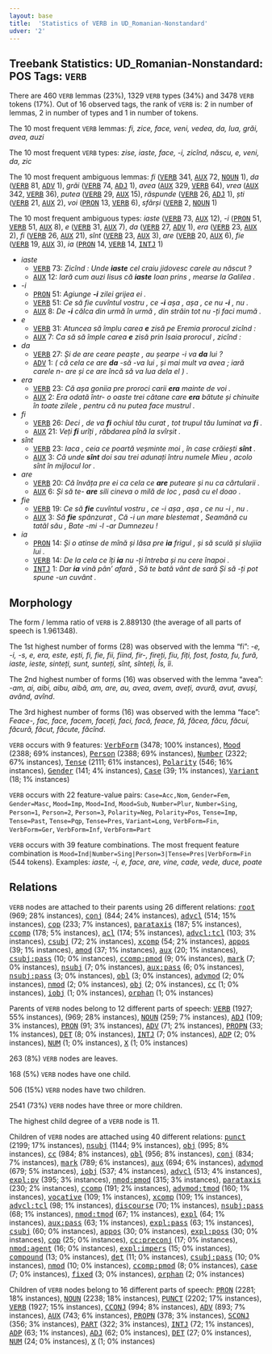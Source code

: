 ```yaml
---
layout: base
title:  'Statistics of VERB in UD_Romanian-Nonstandard'
udver: '2'
---
```


## Treebank Statistics: UD_Romanian-Nonstandard: POS Tags: `VERB`

There are 460 `VERB` lemmas (23%), 1329 `VERB` types (34%) and 3478 `VERB` tokens (17%).
Out of 16 observed tags, the rank of `VERB` is: 2 in number of lemmas, 2 in number of types and 1 in number of tokens.

The 10 most frequent `VERB` lemmas: <em>fi, zice, face, veni, vedea, da, lua, grăi, avea, auzi</em>

The 10 most frequent `VERB` types:  <em>zise, iaste, face, -i, zicînd, născu, e, veni, da, zic</em>

The 10 most frequent ambiguous lemmas: <em>fi</em> (<tt><a href="ro_nonstandard-pos-VERB.html">VERB</a></tt> 341, <tt><a href="ro_nonstandard-pos-AUX.html">AUX</a></tt> 72, <tt><a href="ro_nonstandard-pos-NOUN.html">NOUN</a></tt> 1), <em>da</em> (<tt><a href="ro_nonstandard-pos-VERB.html">VERB</a></tt> 81, <tt><a href="ro_nonstandard-pos-ADV.html">ADV</a></tt> 1), <em>grăi</em> (<tt><a href="ro_nonstandard-pos-VERB.html">VERB</a></tt> 74, <tt><a href="ro_nonstandard-pos-ADJ.html">ADJ</a></tt> 1), <em>avea</em> (<tt><a href="ro_nonstandard-pos-AUX.html">AUX</a></tt> 329, <tt><a href="ro_nonstandard-pos-VERB.html">VERB</a></tt> 64), <em>vrea</em> (<tt><a href="ro_nonstandard-pos-AUX.html">AUX</a></tt> 342, <tt><a href="ro_nonstandard-pos-VERB.html">VERB</a></tt> 36), <em>putea</em> (<tt><a href="ro_nonstandard-pos-VERB.html">VERB</a></tt> 29, <tt><a href="ro_nonstandard-pos-AUX.html">AUX</a></tt> 15), <em>răspunde</em> (<tt><a href="ro_nonstandard-pos-VERB.html">VERB</a></tt> 26, <tt><a href="ro_nonstandard-pos-ADJ.html">ADJ</a></tt> 1), <em>ști</em> (<tt><a href="ro_nonstandard-pos-VERB.html">VERB</a></tt> 21, <tt><a href="ro_nonstandard-pos-AUX.html">AUX</a></tt> 2), <em>voi</em> (<tt><a href="ro_nonstandard-pos-PRON.html">PRON</a></tt> 13, <tt><a href="ro_nonstandard-pos-VERB.html">VERB</a></tt> 6), <em>sfârși</em> (<tt><a href="ro_nonstandard-pos-VERB.html">VERB</a></tt> 2, <tt><a href="ro_nonstandard-pos-NOUN.html">NOUN</a></tt> 1)

The 10 most frequent ambiguous types:  <em>iaste</em> (<tt><a href="ro_nonstandard-pos-VERB.html">VERB</a></tt> 73, <tt><a href="ro_nonstandard-pos-AUX.html">AUX</a></tt> 12), <em>-i</em> (<tt><a href="ro_nonstandard-pos-PRON.html">PRON</a></tt> 51, <tt><a href="ro_nonstandard-pos-VERB.html">VERB</a></tt> 51, <tt><a href="ro_nonstandard-pos-AUX.html">AUX</a></tt> 8), <em>e</em> (<tt><a href="ro_nonstandard-pos-VERB.html">VERB</a></tt> 31, <tt><a href="ro_nonstandard-pos-AUX.html">AUX</a></tt> 7), <em>da</em> (<tt><a href="ro_nonstandard-pos-VERB.html">VERB</a></tt> 27, <tt><a href="ro_nonstandard-pos-ADV.html">ADV</a></tt> 1), <em>era</em> (<tt><a href="ro_nonstandard-pos-VERB.html">VERB</a></tt> 23, <tt><a href="ro_nonstandard-pos-AUX.html">AUX</a></tt> 2), <em>fi</em> (<tt><a href="ro_nonstandard-pos-VERB.html">VERB</a></tt> 26, <tt><a href="ro_nonstandard-pos-AUX.html">AUX</a></tt> 21), <em>sînt</em> (<tt><a href="ro_nonstandard-pos-VERB.html">VERB</a></tt> 23, <tt><a href="ro_nonstandard-pos-AUX.html">AUX</a></tt> 3), <em>are</em> (<tt><a href="ro_nonstandard-pos-VERB.html">VERB</a></tt> 20, <tt><a href="ro_nonstandard-pos-AUX.html">AUX</a></tt> 6), <em>fie</em> (<tt><a href="ro_nonstandard-pos-VERB.html">VERB</a></tt> 19, <tt><a href="ro_nonstandard-pos-AUX.html">AUX</a></tt> 3), <em>ia</em> (<tt><a href="ro_nonstandard-pos-PRON.html">PRON</a></tt> 14, <tt><a href="ro_nonstandard-pos-VERB.html">VERB</a></tt> 14, <tt><a href="ro_nonstandard-pos-INTJ.html">INTJ</a></tt> 1)


* <em>iaste</em>
  * <tt><a href="ro_nonstandard-pos-VERB.html">VERB</a></tt> 73: <em>Zicînd : Unde <b>iaste</b> cel craiu jidovesc carele au născut ?</em>
  * <tt><a href="ro_nonstandard-pos-AUX.html">AUX</a></tt> 12: <em>Iară cum auzi Iisus că <b>iaste</b> Ioan prins , mearse la Galilea .</em>
* <em>-i</em>
  * <tt><a href="ro_nonstandard-pos-PRON.html">PRON</a></tt> 51: <em>Agiunge <b>-i</b> zilei grijea ei .</em>
  * <tt><a href="ro_nonstandard-pos-VERB.html">VERB</a></tt> 51: <em>Ce să fie cuvîntul vostru , ce <b>-i</b> așa , așa , ce nu <b>-i</b> , nu .</em>
  * <tt><a href="ro_nonstandard-pos-AUX.html">AUX</a></tt> 8: <em>De <b>-i</b> călca din urmă în urmă , din străin tot nu -ți faci mumă .</em>
* <em>e</em>
  * <tt><a href="ro_nonstandard-pos-VERB.html">VERB</a></tt> 31: <em>Atuncea să împlu carea <b>e</b> zisă pe Eremia prorocul zicînd :</em>
  * <tt><a href="ro_nonstandard-pos-AUX.html">AUX</a></tt> 7: <em>Ca să să împle carea <b>e</b> zisă prin Isaia prorocul , zicînd :</em>
* <em>da</em>
  * <tt><a href="ro_nonstandard-pos-VERB.html">VERB</a></tt> 27: <em>Și de are ceare peaște , au șearpe -i va <b>da</b> lui ?</em>
  * <tt><a href="ro_nonstandard-pos-ADV.html">ADV</a></tt> 1: <em>( că cela ce are <b>da</b> -să -va lui , și mai mult va avea ; iară carele n- are și ce are încă să va lua dela el ) .</em>
* <em>era</em>
  * <tt><a href="ro_nonstandard-pos-VERB.html">VERB</a></tt> 23: <em>Că așa goniia pre proroci carii <b>era</b> mainte de voi .</em>
  * <tt><a href="ro_nonstandard-pos-AUX.html">AUX</a></tt> 2: <em>Era odată într- o oaste trei cătane care <b>era</b> bătute și chinuite în toate zilele , pentru că nu putea face mustrul .</em>
* <em>fi</em>
  * <tt><a href="ro_nonstandard-pos-VERB.html">VERB</a></tt> 26: <em>Deci , de va <b>fi</b> ochiul tău curat , tot trupul tău luminat va <b>fi</b> .</em>
  * <tt><a href="ro_nonstandard-pos-AUX.html">AUX</a></tt> 21: <em>Veți <b>fi</b> urîți , răbdarea pînă la svîrșit .</em>
* <em>sînt</em>
  * <tt><a href="ro_nonstandard-pos-VERB.html">VERB</a></tt> 23: <em>Iaca , ceia ce poartă veșminte moi , în case crăiești <b>sînt</b> .</em>
  * <tt><a href="ro_nonstandard-pos-AUX.html">AUX</a></tt> 3: <em>Că unde <b>sînt</b> doi sau trei adunați întru numele Mieu , acolo sînt în mijlocul lor .</em>
* <em>are</em>
  * <tt><a href="ro_nonstandard-pos-VERB.html">VERB</a></tt> 20: <em>Că învăța pre ei ca cela ce <b>are</b> puteare și nu ca cărtularii .</em>
  * <tt><a href="ro_nonstandard-pos-AUX.html">AUX</a></tt> 6: <em>Și să te- <b>are</b> sili cineva o milă de loc , pasă cu el doao .</em>
* <em>fie</em>
  * <tt><a href="ro_nonstandard-pos-VERB.html">VERB</a></tt> 19: <em>Ce să <b>fie</b> cuvîntul vostru , ce -i așa , așa , ce nu -i , nu .</em>
  * <tt><a href="ro_nonstandard-pos-AUX.html">AUX</a></tt> 3: <em>Să <b>fie</b> spânzurat , Că -i un mare blestemat , Seamănă cu tatăl său , Bate -mi -l -ar Dumnezeu !</em>
* <em>ia</em>
  * <tt><a href="ro_nonstandard-pos-PRON.html">PRON</a></tt> 14: <em>Și o atinse de mînă și lăsa pre <b>ia</b> frigul , și să sculă și slujiia lui .</em>
  * <tt><a href="ro_nonstandard-pos-VERB.html">VERB</a></tt> 14: <em>De la cela ce îți <b>ia</b> nu -ți întreba și nu cere înapoi .</em>
  * <tt><a href="ro_nonstandard-pos-INTJ.html">INTJ</a></tt> 1: <em>Dar <b>ia</b> vină pân’ afară , Să te bată vânt de sară Și să -ți pot spune -un cuvânt .</em>

## Morphology

The form / lemma ratio of `VERB` is 2.889130 (the average of all parts of speech is 1.961348).

The 1st highest number of forms (28) was observed with the lemma “fi”: <em>-e, -i, -s, e, era, este, ești, fi, fie, fii, fiind, fir-, fireți, fiu, fiți, fost, fosta, fu, fură, iaste, ieste, sinteți, sunt, sunteți, sînt, sînteți, Îs, îi</em>.

The 2nd highest number of forms (16) was observed with the lemma “avea”: <em>-am, ai, aibi, aibu, aibă, am, are, au, avea, avem, aveți, avură, avut, avuși, având, avînd</em>.

The 3rd highest number of forms (16) was observed with the lemma “face”: <em>Feace-, fac, face, facem, faceți, faci, facă, feace, fă, făcea, făcu, făcui, făcură, făcut, făcute, făcînd</em>.

`VERB` occurs with 9 features: <tt><a href="ro_nonstandard-feat-VerbForm.html">VerbForm</a></tt> (3478; 100% instances), <tt><a href="ro_nonstandard-feat-Mood.html">Mood</a></tt> (2388; 69% instances), <tt><a href="ro_nonstandard-feat-Person.html">Person</a></tt> (2388; 69% instances), <tt><a href="ro_nonstandard-feat-Number.html">Number</a></tt> (2322; 67% instances), <tt><a href="ro_nonstandard-feat-Tense.html">Tense</a></tt> (2111; 61% instances), <tt><a href="ro_nonstandard-feat-Polarity.html">Polarity</a></tt> (546; 16% instances), <tt><a href="ro_nonstandard-feat-Gender.html">Gender</a></tt> (141; 4% instances), <tt><a href="ro_nonstandard-feat-Case.html">Case</a></tt> (39; 1% instances), <tt><a href="ro_nonstandard-feat-Variant.html">Variant</a></tt> (18; 1% instances)

`VERB` occurs with 22 feature-value pairs: `Case=Acc,Nom`, `Gender=Fem`, `Gender=Masc`, `Mood=Imp`, `Mood=Ind`, `Mood=Sub`, `Number=Plur`, `Number=Sing`, `Person=1`, `Person=2`, `Person=3`, `Polarity=Neg`, `Polarity=Pos`, `Tense=Imp`, `Tense=Past`, `Tense=Pqp`, `Tense=Pres`, `Variant=Long`, `VerbForm=Fin`, `VerbForm=Ger`, `VerbForm=Inf`, `VerbForm=Part`

`VERB` occurs with 39 feature combinations.
The most frequent feature combination is `Mood=Ind|Number=Sing|Person=3|Tense=Pres|VerbForm=Fin` (544 tokens).
Examples: <em>iaste, -i, e, face, are, vine, cade, vede, duce, poate</em>


## Relations

`VERB` nodes are attached to their parents using 26 different relations: <tt><a href="ro_nonstandard-dep-root.html">root</a></tt> (969; 28% instances), <tt><a href="ro_nonstandard-dep-conj.html">conj</a></tt> (844; 24% instances), <tt><a href="ro_nonstandard-dep-advcl.html">advcl</a></tt> (514; 15% instances), <tt><a href="ro_nonstandard-dep-cop.html">cop</a></tt> (233; 7% instances), <tt><a href="ro_nonstandard-dep-parataxis.html">parataxis</a></tt> (187; 5% instances), <tt><a href="ro_nonstandard-dep-ccomp.html">ccomp</a></tt> (178; 5% instances), <tt><a href="ro_nonstandard-dep-acl.html">acl</a></tt> (174; 5% instances), <tt><a href="ro_nonstandard-dep-advcl-tcl.html">advcl:tcl</a></tt> (103; 3% instances), <tt><a href="ro_nonstandard-dep-csubj.html">csubj</a></tt> (72; 2% instances), <tt><a href="ro_nonstandard-dep-xcomp.html">xcomp</a></tt> (54; 2% instances), <tt><a href="ro_nonstandard-dep-appos.html">appos</a></tt> (39; 1% instances), <tt><a href="ro_nonstandard-dep-amod.html">amod</a></tt> (37; 1% instances), <tt><a href="ro_nonstandard-dep-aux.html">aux</a></tt> (20; 1% instances), <tt><a href="ro_nonstandard-dep-csubj-pass.html">csubj:pass</a></tt> (10; 0% instances), <tt><a href="ro_nonstandard-dep-ccomp-pmod.html">ccomp:pmod</a></tt> (9; 0% instances), <tt><a href="ro_nonstandard-dep-mark.html">mark</a></tt> (7; 0% instances), <tt><a href="ro_nonstandard-dep-nsubj.html">nsubj</a></tt> (7; 0% instances), <tt><a href="ro_nonstandard-dep-aux-pass.html">aux:pass</a></tt> (6; 0% instances), <tt><a href="ro_nonstandard-dep-nsubj-pass.html">nsubj:pass</a></tt> (3; 0% instances), <tt><a href="ro_nonstandard-dep-obl.html">obl</a></tt> (3; 0% instances), <tt><a href="ro_nonstandard-dep-advmod.html">advmod</a></tt> (2; 0% instances), <tt><a href="ro_nonstandard-dep-nmod.html">nmod</a></tt> (2; 0% instances), <tt><a href="ro_nonstandard-dep-obj.html">obj</a></tt> (2; 0% instances), <tt><a href="ro_nonstandard-dep-cc.html">cc</a></tt> (1; 0% instances), <tt><a href="ro_nonstandard-dep-iobj.html">iobj</a></tt> (1; 0% instances), <tt><a href="ro_nonstandard-dep-orphan.html">orphan</a></tt> (1; 0% instances)

Parents of `VERB` nodes belong to 12 different parts of speech: <tt><a href="ro_nonstandard-pos-VERB.html">VERB</a></tt> (1927; 55% instances),  (969; 28% instances), <tt><a href="ro_nonstandard-pos-NOUN.html">NOUN</a></tt> (259; 7% instances), <tt><a href="ro_nonstandard-pos-ADJ.html">ADJ</a></tt> (109; 3% instances), <tt><a href="ro_nonstandard-pos-PRON.html">PRON</a></tt> (91; 3% instances), <tt><a href="ro_nonstandard-pos-ADV.html">ADV</a></tt> (71; 2% instances), <tt><a href="ro_nonstandard-pos-PROPN.html">PROPN</a></tt> (33; 1% instances), <tt><a href="ro_nonstandard-pos-DET.html">DET</a></tt> (8; 0% instances), <tt><a href="ro_nonstandard-pos-INTJ.html">INTJ</a></tt> (7; 0% instances), <tt><a href="ro_nonstandard-pos-ADP.html">ADP</a></tt> (2; 0% instances), <tt><a href="ro_nonstandard-pos-NUM.html">NUM</a></tt> (1; 0% instances), <tt><a href="ro_nonstandard-pos-X.html">X</a></tt> (1; 0% instances)

263 (8%) `VERB` nodes are leaves.

168 (5%) `VERB` nodes have one child.

506 (15%) `VERB` nodes have two children.

2541 (73%) `VERB` nodes have three or more children.

The highest child degree of a `VERB` node is 11.

Children of `VERB` nodes are attached using 40 different relations: <tt><a href="ro_nonstandard-dep-punct.html">punct</a></tt> (2199; 17% instances), <tt><a href="ro_nonstandard-dep-nsubj.html">nsubj</a></tt> (1144; 9% instances), <tt><a href="ro_nonstandard-dep-obj.html">obj</a></tt> (995; 8% instances), <tt><a href="ro_nonstandard-dep-cc.html">cc</a></tt> (984; 8% instances), <tt><a href="ro_nonstandard-dep-obl.html">obl</a></tt> (956; 8% instances), <tt><a href="ro_nonstandard-dep-conj.html">conj</a></tt> (834; 7% instances), <tt><a href="ro_nonstandard-dep-mark.html">mark</a></tt> (789; 6% instances), <tt><a href="ro_nonstandard-dep-aux.html">aux</a></tt> (694; 6% instances), <tt><a href="ro_nonstandard-dep-advmod.html">advmod</a></tt> (679; 5% instances), <tt><a href="ro_nonstandard-dep-iobj.html">iobj</a></tt> (537; 4% instances), <tt><a href="ro_nonstandard-dep-advcl.html">advcl</a></tt> (513; 4% instances), <tt><a href="ro_nonstandard-dep-expl-pv.html">expl:pv</a></tt> (395; 3% instances), <tt><a href="ro_nonstandard-dep-nmod-pmod.html">nmod:pmod</a></tt> (315; 3% instances), <tt><a href="ro_nonstandard-dep-parataxis.html">parataxis</a></tt> (230; 2% instances), <tt><a href="ro_nonstandard-dep-ccomp.html">ccomp</a></tt> (191; 2% instances), <tt><a href="ro_nonstandard-dep-advmod-tmod.html">advmod:tmod</a></tt> (160; 1% instances), <tt><a href="ro_nonstandard-dep-vocative.html">vocative</a></tt> (109; 1% instances), <tt><a href="ro_nonstandard-dep-xcomp.html">xcomp</a></tt> (109; 1% instances), <tt><a href="ro_nonstandard-dep-advcl-tcl.html">advcl:tcl</a></tt> (98; 1% instances), <tt><a href="ro_nonstandard-dep-discourse.html">discourse</a></tt> (70; 1% instances), <tt><a href="ro_nonstandard-dep-nsubj-pass.html">nsubj:pass</a></tt> (68; 1% instances), <tt><a href="ro_nonstandard-dep-nmod-tmod.html">nmod:tmod</a></tt> (67; 1% instances), <tt><a href="ro_nonstandard-dep-expl.html">expl</a></tt> (64; 1% instances), <tt><a href="ro_nonstandard-dep-aux-pass.html">aux:pass</a></tt> (63; 1% instances), <tt><a href="ro_nonstandard-dep-expl-pass.html">expl:pass</a></tt> (63; 1% instances), <tt><a href="ro_nonstandard-dep-csubj.html">csubj</a></tt> (60; 0% instances), <tt><a href="ro_nonstandard-dep-appos.html">appos</a></tt> (30; 0% instances), <tt><a href="ro_nonstandard-dep-expl-poss.html">expl:poss</a></tt> (30; 0% instances), <tt><a href="ro_nonstandard-dep-cop.html">cop</a></tt> (25; 0% instances), <tt><a href="ro_nonstandard-dep-cc-preconj.html">cc:preconj</a></tt> (17; 0% instances), <tt><a href="ro_nonstandard-dep-nmod-agent.html">nmod:agent</a></tt> (16; 0% instances), <tt><a href="ro_nonstandard-dep-expl-impers.html">expl:impers</a></tt> (15; 0% instances), <tt><a href="ro_nonstandard-dep-compound.html">compound</a></tt> (13; 0% instances), <tt><a href="ro_nonstandard-dep-det.html">det</a></tt> (11; 0% instances), <tt><a href="ro_nonstandard-dep-csubj-pass.html">csubj:pass</a></tt> (10; 0% instances), <tt><a href="ro_nonstandard-dep-nmod.html">nmod</a></tt> (10; 0% instances), <tt><a href="ro_nonstandard-dep-ccomp-pmod.html">ccomp:pmod</a></tt> (8; 0% instances), <tt><a href="ro_nonstandard-dep-case.html">case</a></tt> (7; 0% instances), <tt><a href="ro_nonstandard-dep-fixed.html">fixed</a></tt> (3; 0% instances), <tt><a href="ro_nonstandard-dep-orphan.html">orphan</a></tt> (2; 0% instances)

Children of `VERB` nodes belong to 16 different parts of speech: <tt><a href="ro_nonstandard-pos-PRON.html">PRON</a></tt> (2281; 18% instances), <tt><a href="ro_nonstandard-pos-NOUN.html">NOUN</a></tt> (2238; 18% instances), <tt><a href="ro_nonstandard-pos-PUNCT.html">PUNCT</a></tt> (2202; 17% instances), <tt><a href="ro_nonstandard-pos-VERB.html">VERB</a></tt> (1927; 15% instances), <tt><a href="ro_nonstandard-pos-CCONJ.html">CCONJ</a></tt> (994; 8% instances), <tt><a href="ro_nonstandard-pos-ADV.html">ADV</a></tt> (893; 7% instances), <tt><a href="ro_nonstandard-pos-AUX.html">AUX</a></tt> (743; 6% instances), <tt><a href="ro_nonstandard-pos-PROPN.html">PROPN</a></tt> (378; 3% instances), <tt><a href="ro_nonstandard-pos-SCONJ.html">SCONJ</a></tt> (356; 3% instances), <tt><a href="ro_nonstandard-pos-PART.html">PART</a></tt> (322; 3% instances), <tt><a href="ro_nonstandard-pos-INTJ.html">INTJ</a></tt> (72; 1% instances), <tt><a href="ro_nonstandard-pos-ADP.html">ADP</a></tt> (63; 1% instances), <tt><a href="ro_nonstandard-pos-ADJ.html">ADJ</a></tt> (62; 0% instances), <tt><a href="ro_nonstandard-pos-DET.html">DET</a></tt> (27; 0% instances), <tt><a href="ro_nonstandard-pos-NUM.html">NUM</a></tt> (24; 0% instances), <tt><a href="ro_nonstandard-pos-X.html">X</a></tt> (1; 0% instances)

